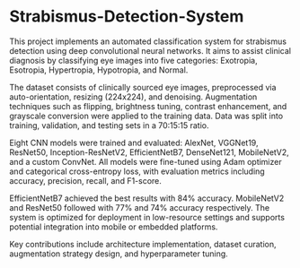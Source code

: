# Strabismus-Detection-System

This project implements an automated classification system for strabismus detection using deep convolutional neural networks. It aims to assist clinical diagnosis by classifying eye images into five categories: Exotropia, Esotropia, Hypertropia, Hypotropia, and Normal.

The dataset consists of clinically sourced eye images, preprocessed via auto-orientation, resizing (224x224), and denoising. Augmentation techniques such as flipping, brightness tuning, contrast enhancement, and grayscale conversion were applied to the training data. Data was split into training, validation, and testing sets in a 70:15:15 ratio.

Eight CNN models were trained and evaluated: AlexNet, VGGNet19, ResNet50, Inception-ResNetV2, EfficientNetB7, DenseNet121, MobileNetV2, and a custom ConvNet. All models were fine-tuned using Adam optimizer and categorical cross-entropy loss, with evaluation metrics including accuracy, precision, recall, and F1-score.

EfficientNetB7 achieved the best results with 84% accuracy. MobileNetV2 and ResNet50 followed with 77% and 74% accuracy respectively. The system is optimized for deployment in low-resource settings and supports potential integration into mobile or embedded platforms.

Key contributions include architecture implementation, dataset curation, augmentation strategy design, and hyperparameter tuning.
